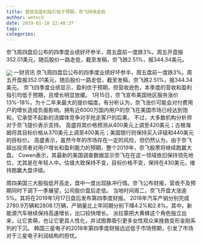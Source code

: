 ```yaml
---
title: 营收及盈利指引低于预期，奈飞持续走低
author: wetech
date: 2019-01-18 22:48:37
tags: 
categories: 
---
```

奈飞周四盘后公布的四季度业绩好坏参半，周五盘前一度跌3%。周五开盘报352.01美元，随后股价一路走低，截至发稿，奈飞跌2.51%，报344.34美元。
<!-- more -->
<img align="center" border="0" src="https://imgcdn.yicai.com/uppics/images/2019/01/ccc3b455a8a37951c1d44da32508108f.jpg" />
一财资讯
奈飞周四盘后公布的四季度业绩好坏参半，周五盘前一度跌3%。周五开盘报352.01美元，随后股价一路走低，截至发稿，奈飞跌2.51%，报344.34美元。
奈飞四季度业绩显示，盈利优于预期，但营收逊色，本季度的营收和盈利指引均低于预期，且增长明显放缓。
1月15日，奈飞宣布美国地区服务涨价13%-18%，为十二年来最大的提价幅度。有分析认为，奈飞涨价可能会对付费用户的增长造成负面影响。拥有近6000万国内用户的奈飞在美国市场已经达到饱和，它承受不起新的流媒体竞争对手抢走客户的后果。
不过，大多数机构分析师对于奈飞提价表示支持。 高盛将其价格预测从400美元上调至420美元；古根海姆将其目标价格从370美元上调至400美元；美国银行则保持买入评级和440美元的目标价。
高盛表示，虽然今年的市场存在一定的风险，但仍然认为，由于奈飞超出投资者对用户增长和盈利能力的预期，整个2019年，奈飞股票将继续跑赢大盘。
Cowen表示，其最新的美国调查数据显示奈飞在在这一领域依旧保持领先地位，尤其是在年轻人中。估值大致保持不变，目标价格不变，保持在430美元，维持跑赢大盘评级。
 
 
周四美国三大股指低开高走，盘中一度出现脉冲行情。奈飞公布财报，营收不及预期同时下调下一季展望，公司股价盘后走低。
当地时间周二，奈飞开盘大涨逾5%。其将在2019年1月17日盘后发布第四季度财报。
2018年汽车产销分别完成2780.9万辆和2808.1万辆，产销量比上年同期分别下降4.2%和2.8%。其中，新能源汽车继续保持高速增长，出口较快增长。
派拉蒙把大黄蜂这个角色独立出来，让它卖萌，也让它更具人性化，并试图靠吸引更多女性观众来挽救变形金刚系列的下沉。
韩国三星电子的2018年第四季度财报远远低于市场预期，引发了市场对于三星电子利润结构的担忧。
